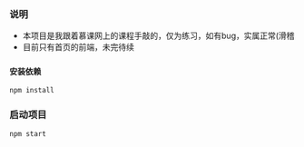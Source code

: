### 说明
- 本项目是我跟着慕课网上的课程手敲的，仅为练习，如有bug，实属正常(滑稽
- 目前只有首页的前端，未完待续

### `安装依赖`

`npm install`

### 启动项目

`npm start`
